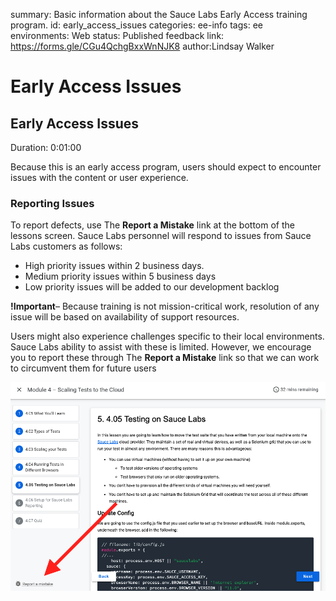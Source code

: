 <!-- Copy this file into tools/site/coursenameFolder & start editing -->

summary: Basic information about the Sauce Labs Early Access training program.
id: early_access_issues
categories: ee-info
tags: ee  
environments: Web
status: Published
feedback link: https://forms.gle/CGu4QchgBxxWnNJK8
author:Lindsay Walker
<!-- ------------------------ -->
#  Early Access Issues

<!-- ------------------------ -->
## Early Access Issues
Duration: 0:01:00

Because this is an early access program, users should expect to encounter issues with the content or user experience.


### Reporting Issues

To report defects, use The **Report a Mistake** link at the bottom of the lessons screen.
Sauce Labs personnel will respond to issues from Sauce Labs customers as follows:

* High priority issues within 2 business days.
* Medium priority issues within 5 business days
* Low priority issues will be added to our development backlog

**!Important**– Because training is not mission-critical work, resolution of any issue will be based on availability of support resources.

Users might also experience challenges specific to their local environments. Sauce Labs ability to assist with these is limited. However, we encourage you to report these through The **Report a Mistake** link so that we can work to circumvent them  for future users

<img src="assets/Report_A_Mistake.png" alt="Report an issue" width="750"/>
